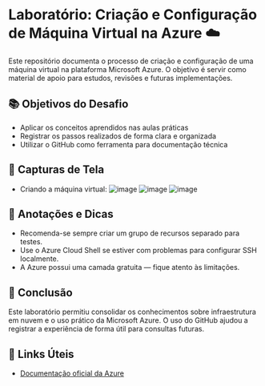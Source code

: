# Laboratório: Criação e Configuração de Máquina Virtual na Azure ☁️

Este repositório documenta o processo de criação e configuração de uma máquina virtual na plataforma Microsoft Azure. O objetivo é servir como material de apoio para estudos, revisões e futuras implementações.

## 📚 Objetivos do Desafio

- Aplicar os conceitos aprendidos nas aulas práticas
- Registrar os passos realizados de forma clara e organizada
- Utilizar o GitHub como ferramenta para documentação técnica

## 📸 Capturas de Tela

- Criando a máquina virtual:
![image](https://github.com/user-attachments/assets/ad22d9c7-bd90-4744-9af3-ea9c7cec54e9)
![image](https://github.com/user-attachments/assets/0c84ed19-6044-4fd7-bacd-de5396d27c8c)
![image](https://github.com/user-attachments/assets/ede56d8f-425a-4567-bcee-cb86eb2e048e)

## 📝 Anotações e Dicas

- Recomenda-se sempre criar um grupo de recursos separado para testes.
- Use o Azure Cloud Shell se estiver com problemas para configurar SSH localmente.
- A Azure possui uma camada gratuita — fique atento às limitações.

## 🧠 Conclusão

Este laboratório permitiu consolidar os conhecimentos sobre infraestrutura em nuvem e o uso prático da Microsoft Azure. O uso do GitHub ajudou a registrar a experiência de forma útil para consultas futuras.

## 🔗 Links Úteis

- [Documentação oficial da Azure](https://learn.microsoft.com/pt-br/azure/)
